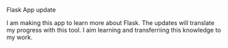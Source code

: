 Flask App update

I am making this app to learn more about Flask. The updates will translate my progress with this tool. I aim learning and transferriing this knowledge to my work.
